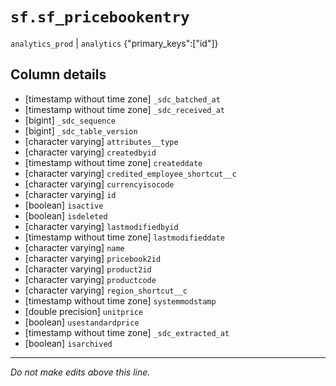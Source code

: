 # `sf.sf_pricebookentry`
`analytics_prod` | `analytics`
{"primary_keys":["id"]}

## Column details
* [timestamp without time zone] `_sdc_batched_at`
* [timestamp without time zone] `_sdc_received_at`
* [bigint]    `_sdc_sequence`
* [bigint]    `_sdc_table_version`
* [character varying] `attributes__type`
* [character varying] `createdbyid`
* [timestamp without time zone] `createddate`
* [character varying] `credited_employee_shortcut__c`
* [character varying] `currencyisocode`
* [character varying] `id`
* [boolean]   `isactive`
* [boolean]   `isdeleted`
* [character varying] `lastmodifiedbyid`
* [timestamp without time zone] `lastmodifieddate`
* [character varying] `name`
* [character varying] `pricebook2id`
* [character varying] `product2id`
* [character varying] `productcode`
* [character varying] `region_shortcut__c`
* [timestamp without time zone] `systemmodstamp`
* [double precision] `unitprice`
* [boolean]   `usestandardprice`
* [timestamp without time zone] `_sdc_extracted_at`
* [boolean]   `isarchived`

-------------------------------------------------------------------------------
*Do not make edits above this line.*
